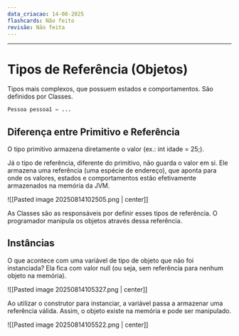 ```yaml
---
data_criacao: 14-08-2025
flashcards: Não feito
revisão: Não feita
---
```


---
# Tipos de Referência (Objetos)

Tipos mais complexos, que possuem estados e comportamentos. São definidos por Classes.

```Java
Pessoa pessoa1 = ...
```

## Diferença entre Primitivo e Referência

O tipo primitivo armazena diretamente o valor (ex.: int idade = 25;).

Já o tipo de referência, diferente do primitivo, não guarda o valor em si. Ele armazena uma referência (uma espécie de endereço), que aponta para onde os valores, estados e comportamentos estão efetivamente armazenados na memória da JVM.

![[Pasted image 20250814102505.png | center]]

As Classes são as responsáveis por definir esses tipos de referência.
O programador manipula os objetos através dessa referência.

## Instâncias

O que acontece com uma variável de tipo de objeto que não foi instanciada?
Ela fica com valor null (ou seja, sem referência para nenhum objeto na memória).

![[Pasted image 20250814105327.png | center]]

Ao utilizar o construtor para instanciar, a variável passa a armazenar uma referência válida.
Assim, o objeto existe na memória e pode ser manipulado.

![[Pasted image 20250814105522.png | center]]

